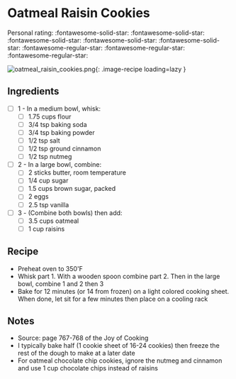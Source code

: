 <!-- Do not modify sections with "AUTO-*". They are updated by make.py -->

# Oatmeal Raisin Cookies

<!-- rating=2; (User can specify rating on scale of 1-5) -->
<!-- AUTO-UserRating -->
Personal rating: :fontawesome-solid-star: :fontawesome-solid-star: :fontawesome-solid-star: :fontawesome-solid-star: :fontawesome-solid-star: :fontawesome-regular-star: :fontawesome-regular-star: :fontawesome-regular-star:
<!-- /AUTO-UserRating -->

<!-- name_image=oatmeal_raisin_cookies.png; (User can specify image name if multiple exist) -->
<!-- AUTO-Image -->
![oatmeal_raisin_cookies.png](./oatmeal_raisin_cookies.png){: .image-recipe loading=lazy }
<!-- /AUTO-Image -->

## Ingredients

* [ ] 1 - In a medium bowl, whisk:
    * [ ] 1.75 cups flour
    * [ ] 3/4 tsp baking soda
    * [ ] 3/4 tsp baking powder
    * [ ] 1/2 tsp salt
    * [ ] 1/2 tsp ground cinnamon
    * [ ] 1/2 tsp nutmeg
* [ ] 2 - In a large bowl, combine:
    * [ ] 2 sticks butter, room temperature
    * [ ] 1/4 cup sugar
    * [ ] 1.5 cups brown sugar, packed
    * [ ] 2 eggs
    * [ ] 2.5 tsp vanilla
* [ ] 3 - (Combine both bowls) then add:
    * [ ] 3.5 cups oatmeal
    * [ ] 1 cup raisins

## Recipe

* Preheat oven to 350'F
* Whisk part 1. With a wooden spoon combine part 2. Then in the large bowl, combine 1 and 2 then 3
* Bake for 12 minutes (or 14 from frozen) on a light colored cooking sheet. When done, let sit for a few minutes then place on a cooling rack

## Notes

* Source: page 767-768 of the Joy of Cooking
* I typically bake half (1 cookie sheet of 16-24 cookies) then freeze the rest of the dough to make at a later date
* For oatmeal chocolate chip cookies, ignore the nutmeg and cinnamon and use 1 cup chocolate chips instead of raisins
